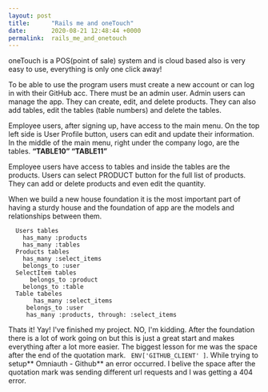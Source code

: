 ```yaml
---
layout: post
title:      "Rails me and oneTouch"
date:       2020-08-21 12:48:44 +0000
permalink:  rails_me_and_onetouch
---
```


oneTouch is a POS(point of sale) system and is cloud based also is very easy to use, everything is only one click away!

   To be able to use the program users must create a new account or can log in with their GitHub acc. 
   There must be an admin user. Admin users can manage the app. They can create, edit, and delete products. They can also add tables, edit the tables (table numbers) and delete the tables.

   Employee users, after signing up, have access to the main menu.
On the top left side is User Profile button, users can edit and update their information.
In the middle of the main menu, right under the company logo, are the tables.
 **“TABLE10” “TABLE11”**  
 
  Employee users have access to tables and inside the tables are the products. Users can select PRODUCT button for the full list of products. They can add or delete products and even edit the quantity. 
	
When we build a new house foundation it is the most important part of having a sturdy house and the foundation of app are the models and relationships between them.

```
  Users tables
    has_many :products
    has_many :tables
  Products tables
    has_many :select_items
    belongs_to :user
  SelectItem tables
	  belongs_to :product
    belongs_to :table
  Table tabeles
	   has_many :select_items
     belongs_to :user
     has_many :products, through: :select_items
```
   Thats it! Yay! I've finished my project. NO, I'm kidding. After the foundation there is a lot of work going on but this is just a great start and makes everything after a lot more easier.
	 The biggest lesson for me was the space after the end of the quotation mark.  ` ENV['GITHUB_CLIENT' ]`. 
 While trying to setup** Omniauth - Github**  an error occurred. I belive the space after the quotation mark was sending different url requests and I was getting a 404 error.  
	
	

